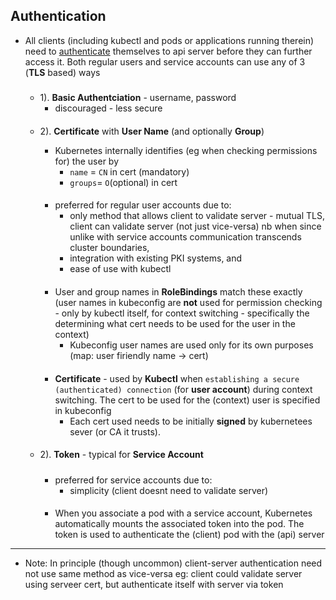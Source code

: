 ## Authentication
- All clients (including kubectl and pods or applications running therein) need to [authenticate](../../../../../../network/web/security/authentication.md) themselves to api server before they can further access it. Both regular users and service accounts can use any of 3 (**TLS** based) ways

    #####
    ####
    - 1). **Basic Authentciation** - username, password
        -   discouraged - less secure




    ####
    - 2). **Certificate** with **User Name** (and optionally **Group**) 
        - Kubernetes internally identifies (eg when checking permissions for) the user by
            - `name` = `CN` in cert (mandatory)
            - `groups`=  `O`(optional) in cert 

        ####
        -  preferred for regular user accounts due to: 
            - only method that allows client to validate server - mutual TLS, client can validate server (not just vice-versa) nb when since unlike with service accounts communication transcends cluster boundaries, 
            - integration with existing PKI systems, and 
            - ease of use with kubectl

        ####
        - User and group names in **RoleBindings** match these exactly (user names in kubeconfig are **not** used for permission checking - only by kubectl itself, for context switching - specifically  the determining what cert needs to be used for the user in the context)
            - Kubeconfig user names are used only for its own purposes (map: user firiendly name -> cert)

    
       ####
        -  **Certificate**   -  used by **Kubectl**  when `establishing a secure (authenticated) connection` (for **user account**) during context switching. The cert to be used for the (context) user is specified in kubeconfig
            - Each cert used needs to be initially **signed** by kubernetees sever (or CA it trusts). 




    ####
    - 2). **Token** - typical for **Service Account**
        #####
        -  preferred for service accounts due to:
            - simplicity (client doesnt need to validate server)


        ####
        - When you associate a pod with a service account, Kubernetes automatically mounts the associated token into the pod. The token is used to authenticate the (client) pod with the (api) server
    


---
- Note: In principle (though uncommon)  client-server authentication need not use same method as vice-versa eg:
client could validate server using serveer cert, but authenticate itself with server via token




